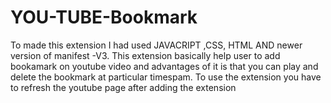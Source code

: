 # YOU-TUBE-Bookmark
To made this extension I had used JAVACRIPT ,CSS, HTML AND newer version of manifest -V3.
This extension basically help user to add bookamark on youtube video and advantages of it is that you can play and delete the bookmark at particular timespam.
To use the extension you have to refresh the youtube page after adding the extension
